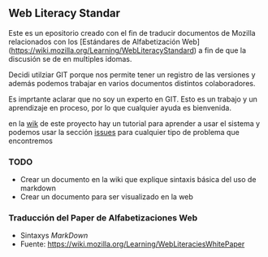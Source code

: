 ## Web Literacy Standar
Este es un epositorio creado con el fin de traducir documentos de Mozilla relacionados con los [Estándares de Alfabetización Web] (https://wiki.mozilla.org/Learning/WebLiteracyStandard) a fin de que la discusión se de en multiples idomas.

Decidi utilziar GIT porque nos permite tener un registro de las versiones y además podemos trabajar en varios documentos distintos colaboradores.

Es imprtante aclarar que no soy un experto en GIT. Esto es un trabajo y un aprendizaje en proceso, por lo que cualquier ayuda es bienvenida.

en la [wik](https://github.com/alvarmaciel/WebLitWhitePaper/wiki) de este proyecto hay un tutorial para aprender a usar el sistema y podemos usar la sección [issues](https://github.com/alvarmaciel/WebLitWhitePaper/issues) para cualquier tipo de problema que encontremos


### TODO
* Crear un documento en la wiki que explique sintaxis básica del uso de markdown
* Crear un documento para ser visualizado en la web

### Traducción del Paper de Alfabetizaciones Web
* Sintaxys *MarkDown*
* Fuente: https://wiki.mozilla.org/Learning/WebLiteraciesWhitePaper
